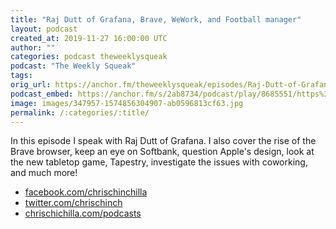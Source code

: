 ```yaml
---
title: "Raj Dutt of Grafana, Brave, WeWork, and Football manager"
layout: podcast
created_at: 2019-11-27 16:00:00 UTC
author: ""
categories: podcast theweeklysqueak
podcast: "The Weekly Squeak"
tags: 
orig_url: https://anchor.fm/theweeklysqueak/episodes/Raj-Dutt-of-Grafana--Brave--WeWork--and-Football-manager-e97ihf
podcast_embed: https://anchor.fm/s/2ab8734/podcast/play/8685551/https%3A%2F%2Fd3ctxlq1ktw2nl.cloudfront.net%2Fstaging%2F2020-02-28%2F734659bd64895a7f06c2456427902ab3.m4a
image: images/347957-1574856304907-ab0596813cf63.jpg
permalink: /:categories/:title/
---
```

In this episode I speak with Raj Dutt of Grafana. I also cover the rise of the Brave browser, keep an eye on Softbank, question Apple's design, look at the new tabletop game, Tapestry, investigate the issues with coworking, and much more!

- [facebook.com/chrischinchilla](https://facebook.com/chrischinchilla)
- [twitter.com/chrischinch](https://twitter.com/chrischinch)
- [chrischichilla.com/podcasts](https://chrischichilla.com/podcasts)
